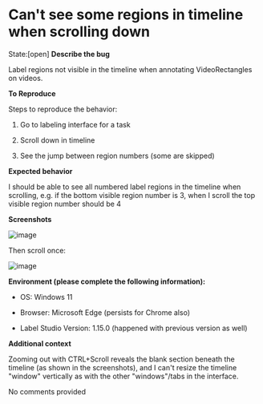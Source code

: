 # Can't see some regions in timeline when scrolling down 
State:[open]
**Describe the bug**
Label regions not visible in the timeline when annotating VideoRectangles on videos.

**To Reproduce**
Steps to reproduce the behavior:
1. Go to labeling interface for a task
2. Scroll down in timeline
3. See the jump between region numbers (some are skipped)

**Expected behavior**
I should be able to see all numbered label regions in the timeline when scrolling, e.g. if the bottom visible region number is 3, when I scroll the top visible region number should be 4

**Screenshots**
![image](https://github.com/user-attachments/assets/6114de93-751f-4526-871a-0e9afcd6ef6f) 
Then scroll once:
![image](https://github.com/user-attachments/assets/42183692-5481-4824-ae07-fb1e2774817a)


**Environment (please complete the following information):**
 - OS: Windows 11
 - Browser: Microsoft Edge (persists for Chrome also)
 - Label Studio Version: 1.15.0 (happened with previous version as well)

**Additional context**
Zooming out with CTRL+Scroll reveals the blank section beneath the timeline (as shown in the screenshots), and I can't resize the timeline "window" vertically as with the other "windows"/tabs in the interface.
No comments provided